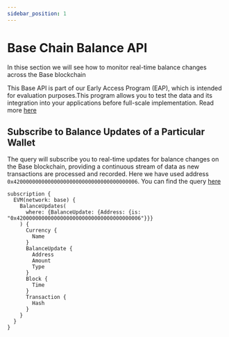 ```yaml
---
sidebar_position: 1
---
```


<head>
<meta name="title" content="How to get Base Balance Updates of an address"/>
<meta name="description" content="Learn how to get real time balance & balance updates of a Base address using Bitquery's Base Balance Updates API."/>
<meta name="keywords" content="balance api, balance updates api, balance updates python api, Base Balance python api, NFT balance api, Balance scan api, Balance api docs, Base Balance crypto api, balance blockchain api,Base network api, Base web3 api"/>
<meta name="robots" content="index, follow"/>
<meta http-equiv="Content-Type" content="text/html; charset=utf-8"/>
<meta name="language" content="English"/>

<!-- Open Graph / Facebook -->

<meta property="og:type" content="website" />
<meta
  property="og:title"
  content="How to get Base Balance & Balance Updates of an address"
/>
<meta
  property="og:description"
  content="Learn how to get historical & real time balance & balance updates of a Base address using Bitquery's Base Balance Updates API."
/>

<!-- Twitter -->

<meta property="twitter:card" content="summary_large_image" />
<meta property="twitter:title" content="How to get Base Balance Updates of an address" />
<meta property="twitter:description" content="Learn how to get real time balance & balance updates of a Base address using Bitquery's Base Balance Updates API." />
</head>

# Base Chain Balance API

In thise section we will see how to monitor real-time balance changes across the Base blockchain

This Base API is part of our Early Access Program (EAP), which is intended for evaluation purposes.This program allows you to test the data and its integration into your applications before full-scale implementation. Read more [here](https://docs.bitquery.io/docs/graphql/dataset/EAP/)

## Subscribe to Balance Updates of a Particular Wallet

The query will subscribe you to real-time updates for balance changes on the Base blockchain, providing a continuous stream of data as new transactions are processed and recorded. Here we have used address `0x4200000000000000000000000000000000000006`. You can find the query [here](https://ide.bitquery.io/Get-real-time-balance-updates_1#)

```
subscription {
  EVM(network: base) {
    BalanceUpdates(
      where: {BalanceUpdate: {Address: {is: "0x4200000000000000000000000000000000000006"}}}
    ) {
      Currency {
        Name
      }
      BalanceUpdate {
        Address
        Amount
        Type
      }
      Block {
        Time
      }
      Transaction {
        Hash
      }
    }
  }
}

```
